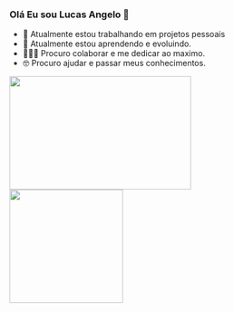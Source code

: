 ### Olá Eu sou Lucas Angelo 👋

- 🔭 Atualmente estou trabalhando em projetos pessoais
- 🌱 Atualmente estou aprendendo e evoluindo.
- 👨🏾‍🏭 Procuro colaborar e me dedicar ao maximo.
- 🤓 Procuro ajudar e passar meus conhecimentos.


<a href="https://github.com/lucas-an/github-readme-stats">
  <img height=200 align="center" width=320 src="https://github-readme-stats.vercel.app/api?username=lucas-an&show_icons=true&theme=tokyonight" />
</a>
<a href="https://github.com/lucas-an/anuraghazra/convoychat">
  <img height=200 align="center" src="https://github-readme-stats.vercel.app/api/top-langs?username=lucas-an&layout=compact&langs_count=8&card_width=320&show_icons=true&theme=tokyonight" />
</a>
